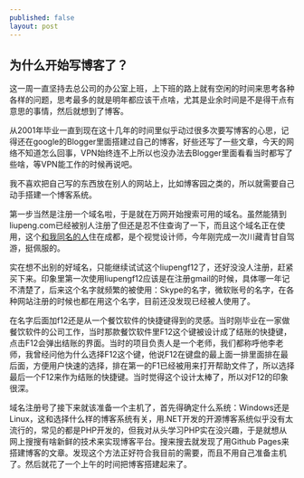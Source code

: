 ```yaml
---
published: false
layout: post
---
```


## 为什么开始写博客了？

这一周一直坚持去总公司的办公室上班，上下班的路上就有空闲的时间来思考各种各样的问题，思考最多的就是明年都应该干点啥，尤其是业余时间是不是得干点有意思的事情，然后就想到了博客。

从2001年毕业一直到现在这十几年的时间里似乎动过很多次要写博客的心思，记得还在google的Blogger里面搭建过自己的博客，好些还写了一些文章，今天的网络不知道怎么回事，VPN始终连不上所以也没办法去Blogger里面看看当时都写了些啥，等VPN能工作的时候再说吧。

我不喜欢把自己写的东西放在别人的网站上，比如博客园之类的，所以就需要自己动手搭建一个博客系统。

第一步当然是注册一个域名啦，于是就在万网开始搜索可用的域名。虽然能猜到liupeng.com已经被别人注册了但还是忍不住查询了一下，而且这个域名正在使用，这个[和我同名的人](http://www.liupeng.com/about-me)住在成都，是个视觉设计师，今年刚完成一次川藏青甘自驾游，挺佩服的。

实在想不出别的好域名，只能继续试试这个liupengf12了，还好没没人注册，赶紧买下来。印象里第一次使用liupengf12应该是在注册gmail的时候，具体哪一年记不清楚了，后来这个名字就频繁的被使用：Skype的名字，微软账号的名字，在各种网站注册的时候也都在用这个名字，目前还没发现已经被人使用了。

在名字后面加f12还是从一个餐饮软件的快捷键得到的灵感。当时刚毕业在一家做餐饮软件的公司工作，当时那款餐饮软件里F12这个键被设计成了结账的快捷键，点击F12会弹出结账的界面。当时的项目负责人是一个老师，我们都称呼他李老师，我曾经问他为什么选择F12这个键，他说F12在键盘的最上面一排里面排在最后面，方便用户快速的选择，排在第一的F1已经被用来打开帮助文件了，所以选择最后一个F12来作为结账的快捷键。当时觉得这个设计太棒了，所以对F12的印象很深。

域名注册号了接下来就该准备一个主机了，首先得确定什么系统：Windows还是Linux，这和选择什么样的博客系统有关，用.NET开发的开源博客系统似乎没有太流行的，常见的都是PHP开发的，但我对从头学习PHP实在没兴趣，于是就想从网上搜搜有啥新鲜的技术来实现博客平台。搜来搜去就发现了用Github Pages来搭建博客的文章。发现这个方法正好符合我目前的需要，而且不用自己准备主机了。然后就花了一个上午的时间把博客搭建起来了。


